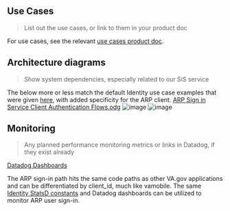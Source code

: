 ## Use Cases
> List out the use cases, or link to them in your product doc

For use cases, see the relevant [use cases product doc]([url](https://github.com/department-of-veterans-affairs/va.gov-team/blob/master/products/accredited-representative-facing/product-info/ARP-21a-accreditation-use-cases.md)).


## Architecture diagrams
> Show system dependencies, especially related to our SiS service

The below more or less match the default Identity use case examples that were given [here]([url](https://dsva.slack.com/archives/C06NBCMA7LL/p1723052514419079?thread_ts=1722984081.769339&cid=C06NBCMA7LL)), with added specificity for the ARP client.
[ARP Sign in Service Client Authentication Flows.odg](https://github.com/user-attachments/files/16619538/ARP.Sign.in.Service.Client.Authentication.Flows.odg)
![image](https://github.com/user-attachments/assets/8cea1442-d44d-4049-a7ee-e3c8d79ef8b2)
![image](https://github.com/user-attachments/assets/387b4da4-a108-4d74-8fbe-a9fdea7bcc1f)

## Monitoring
> Any planned performance monitoring metrics or links in Datadog, if they exist already

[Datadog Dashboards](https://vagov.ddog-gov.com/dashboard/52g-hyg-wcj/vagov-identity-monitor-dashboard?fromUser=false&refresh_mode=sliding&view=spans&from_ts=1723575764670&to_ts=1723590164670&live=true)

The ARP sign-in path hits the same code paths as other VA.gov applications and can be differentiated by client_id, much like vamobile. The same [Identity StatsD constants]([url](https://github.com/department-of-veterans-affairs/vets-api/blob/8eabc0ecb4eb01f7aa6db6d37b1d9d6cb14655f4/app/services/sign_in/constants/statsd.rb#L5)) and Datadog dashboards can be utilized to monitor ARP user sign-in.


